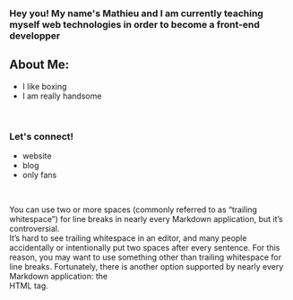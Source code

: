 ### Hey you! My name's Mathieu and I am currently teaching myself web technologies in order to become a front-end developper

## About Me:
- I like boxing
- I am really handsome

<br>

### Let's connect!
- website
- blog
- only fans

<br>

You can use two or more spaces (commonly referred to as “trailing whitespace”) for line breaks in nearly every Markdown application, but it’s controversial.  
It’s hard to see trailing whitespace in an editor, and many people accidentally or intentionally put two spaces after every sentence. 
For this reason, you may want to use something other than trailing whitespace for line breaks. Fortunately, there is another option supported by nearly every Markdown application: the <br> HTML tag.